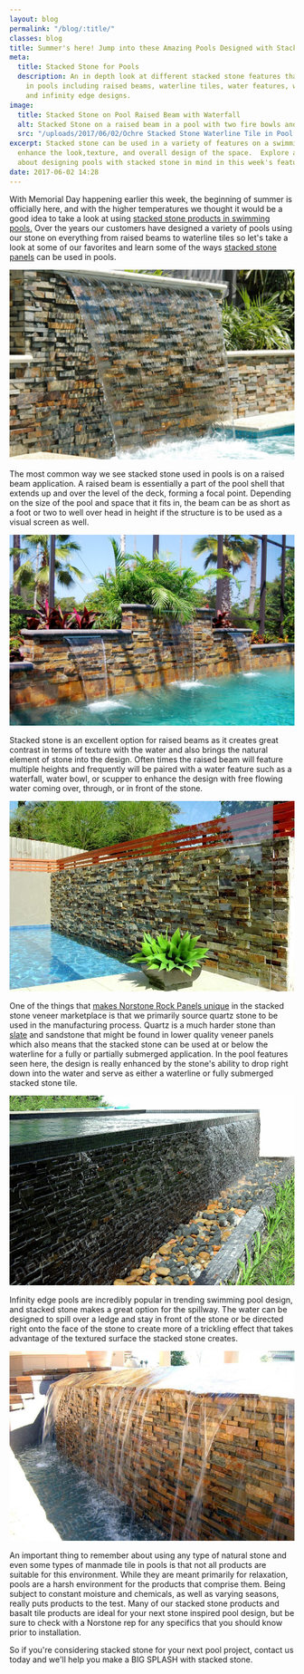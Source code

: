 ```yaml
---
layout: blog
permalink: "/blog/:title/"
classes: blog
title: Summer's here! Jump into these Amazing Pools Designed with Stacked Stone
meta:
  title: Stacked Stone for Pools
  description: An in depth look at different stacked stone features that can be used
    in pools including raised beams, waterline tiles, water features, waterfalls,
    and infinity edge designs.
image:
  title: Stacked Stone on Pool Raised Beam with Waterfall
  alt: Stacked Stone on a raised beam in a pool with two fire bowls and a waterfall
  src: "/uploads/2017/06/02/Ochre Stacked Stone Waterline Tile in Pool.jpg"
excerpt: Stacked stone can be used in a variety of features on a swimming pool to
  enhance the look,texture, and overall design of the space.  Explore and learn more
  about designing pools with stacked stone in mind in this week's featured post.
date: 2017-06-02 14:28
---
```

With Memorial Day happening earlier this week, the beginning of summer is officially here, and with the higher temperatures we thought it would be a good idea to take a look at using [stacked stone products in swimming pools.](https://www.norstoneusa.com/gallery/application/pools/)  Over the years our customers have designed a variety of pools using our stone on everything from raised beams to waterline tiles so let's take a look at some of our favorites and learn some of the ways [stacked stone panels](https://www.norstoneusa.com/blog/norstone-industry-series-what-is-stacked-stone/) can be used in pools.

![Ochre Stacked Stone Sheer Waterfall Pool Feature](/uploads/2017/06/02/Ochre%20Stacked%20Stone%20Sheer%20Waterfall%20Pool%20Feature.jpg)

The most common way we see stacked stone used in pools is on a raised beam application.  A raised beam is essentially a part of the pool shell that extends up and over the level of the deck, forming a focal point.  Depending on the size of the pool and space that it fits in, the beam can be as short as a foot or two to well over head in height if the structure is to be used as a visual screen as well.

![Ochre Stacked Stone Raised Beam Water Feature in Pool](/uploads/2017/06/02/Ochre%20Stacked%20Stone%20Raised%20Beam%20Water%20Feature%20in%20Pool.JPG)

Stacked stone is an excellent option for raised beams as it creates great contrast in terms of texture with the water and also brings the natural element of stone into the design.  Often times the raised beam will feature multiple heights and frequently will be paired with a water feature such as a waterfall, water bowl, or scupper to enhance the design with free flowing water coming over, through, or in front of the stone.

![Ochre Stacked Stone Submerged Tile in Pool](/uploads/2017/06/02/Ochre%20Stacked%20Stone%20Submerged%20Tile%20in%20Pool.jpg)

One of the things that [makes Norstone Rock Panels unique](https://www.norstoneusa.com/blog/what-makes-norstone-different-a-lot/) in the stacked stone veneer marketplace is that we primarily source quartz stone to be used in the manufacturing process.  Quartz is a much harder stone than [slate](https://www.norstoneusa.com/blog/slate-tile-norstone-classroom-series/) and sandstone that might be found in lower quality veneer panels which also means that the stacked stone can be used at or below the waterline for a fully or partially submerged application.  In the pool features seen here, the design is really enhanced by the stone's ability to drop right down into the water and serve as either a waterline or fully submerged stacked stone tile.

![Charcoal Stacked Stone Infinity Edge Ledge Pool](/uploads/2017/06/02/Charcoal%20Stacked%20Stone%20Infinity%20Edge%20Ledge%20Pool.jpg)

Infinity edge pools are incredibly popular in trending swimming pool design, and stacked stone makes a great option for the spillway.  The water can be designed to spill over a ledge and stay in front of the stone or be directed right onto the face of the stone to create more of a trickling effect that takes advantage of the textured surface the stacked stone creates.

![Ochre Stacked Stone Infinity Edge Ledge Pool](/uploads/2017/06/02/Ochre%20Stacked%20Stone%20Infinity%20Edge%20Ledge%20Pool.jpg)

An important thing to remember about using any type of natural stone and even some types of manmade tile in pools is that not all products are suitable for this environment.  While they are meant primarily for relaxation, pools are a harsh environment for the products that comprise them.  Being subject to constant moisture and chemicals, as well as varying seasons, really puts products to the test.  Many of our stacked stone products and basalt tile products are ideal for your next stone inspired pool design, but be sure to check with a Norstone rep for any specifics that you should know prior to installation.

So if you're considering stacked stone for your next pool project, contact us today and we'll help you make a BIG SPLASH with stacked stone.